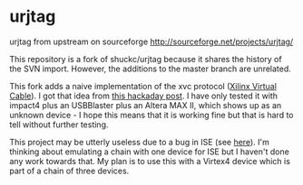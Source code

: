 urjtag
======

urjtag from upstream on sourceforge http://sourceforge.net/projects/urjtag/

This repository is a fork of shuckc/urjtag because it shares the history of the SVN import. However, the additions to the master branch are unrelated.

This fork adds a naive implementation of the xvc protocol ([Xilinx Virtual Cable][xvc]). I got that idea from [this hackaday post][hackaday].
I have only tested it with impact4 plus an USBBlaster plus an Altera MAX II, which shows up as an unknown device - I hope this means that it is working fine but that is hard to tell without further testing.

This project may be utterly useless due to a bug in ISE (see [here][isebug]). I'm thinking about emulating a chain with one device for ISE but I haven't done any work towards that. My plan is to use this with a Virtex4 device which is part of a chain of three devices.

[xvc]: https://github.com/Xilinx/XilinxVirtualCable
[hackaday]: https://hackaday.io/project/4262-cheap-xilinx-virtual-cable-alternative
[isebug]: http://forums.xilinx.com/t5/Design-Tools-Others/iMPACT-XVC-broken-with-multiple-devices/td-p/496232
